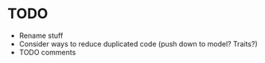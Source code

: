 # TODO

+ Rename stuff
+ Consider ways to reduce duplicated code (push down to model? Traits?)
+ TODO comments

